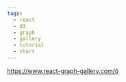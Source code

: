 ```yaml
---
tags:
  - react
  - d3
  - graph
  - gallery
  - tutorial
  - chart
---
```


https://www.react-graph-gallery.com/ö

